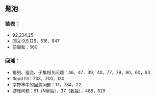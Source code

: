 ## 题池
### 链表：
- 92,234,25
- 回文:9,5,125，516，647
- 前缀和：560
### 回溯：
- 排列、组合、子集相关问题：46，47，39，40，77，78，90，60，93
- flood fill：733，200，130
- 字符串中的回溯问题：17，784，22
- 游戏问题：51（N皇后），37（数独），488，529